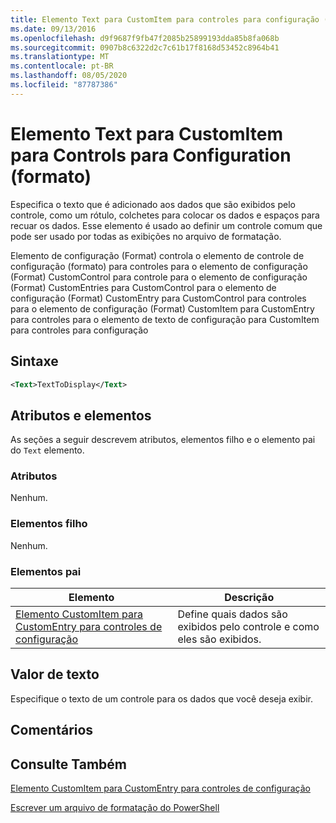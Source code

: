 ```yaml
---
title: Elemento Text para CustomItem para controles para configuração (Format) | Microsoft Docs
ms.date: 09/13/2016
ms.openlocfilehash: d9f9687f9fb47f2085b25899193dda85b8fa068b
ms.sourcegitcommit: 0907b8c6322d2c7c61b17f8168d53452c8964b41
ms.translationtype: MT
ms.contentlocale: pt-BR
ms.lasthandoff: 08/05/2020
ms.locfileid: "87787386"
---
```

# <a name="text-element-for-customitem-for-controls-for-configuration-format"></a>Elemento Text para CustomItem para Controls para Configuration (formato)

Especifica o texto que é adicionado aos dados que são exibidos pelo controle, como um rótulo, colchetes para colocar os dados e espaços para recuar os dados. Esse elemento é usado ao definir um controle comum que pode ser usado por todas as exibições no arquivo de formatação.

Elemento de configuração (Format) controla o elemento de controle de configuração (formato) para controles para o elemento de configuração (Format) CustomControl para controle para o elemento de configuração (Format) CustomEntries para CustomControl para o elemento de configuração (Format) CustomEntry para CustomControl para controles para o elemento de configuração (Format) CustomItem para CustomEntry para controles para o elemento de texto de configuração para CustomItem para controles para configuração

## <a name="syntax"></a>Sintaxe

```xml
<Text>TextToDisplay</Text>
```

## <a name="attributes-and-elements"></a>Atributos e elementos

As seções a seguir descrevem atributos, elementos filho e o elemento pai do `Text` elemento.

### <a name="attributes"></a>Atributos

Nenhum.

### <a name="child-elements"></a>Elementos filho

Nenhum.

### <a name="parent-elements"></a>Elementos pai

|Elemento|Descrição|
|-------------|-----------------|
|[Elemento CustomItem para CustomEntry para controles de configuração](./customitem-element-for-customentry-for-controls-for-configuration-format.md)|Define quais dados são exibidos pelo controle e como eles são exibidos.|

## <a name="text-value"></a>Valor de texto

Especifique o texto de um controle para os dados que você deseja exibir.

## <a name="remarks"></a>Comentários

## <a name="see-also"></a>Consulte Também

[Elemento CustomItem para CustomEntry para controles de configuração](./customitem-element-for-customentry-for-controls-for-configuration-format.md)

[Escrever um arquivo de formatação do PowerShell](./writing-a-powershell-formatting-file.md)
